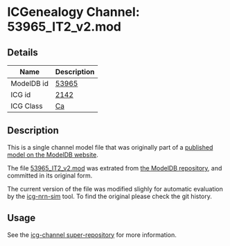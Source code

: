 # ICGenealogy Channel: 53965\_IT2\_v2.mod

## Details

Name | Description
---- | -----------
ModelDB id | [53965](http://senselab.med.yale.edu/ModelDB/ShowModel.cshtml?model=53965)
ICG id | [2142](http://icg.neurotheory.ox.ac.uk/channels/3/2142)
ICG Class | [Ca](http://icg.neurotheory.ox.ac.uk/channels/3)

## Description

This is a single channel model file that was originally part of a [published model on the ModelDB website](http://senselab.med.yale.edu/mModelDB/ShowModel.cshtml?model=53965).


The file [53965\_IT2\_v2.mod](53965_IT2_v2.mod) was extrated from [the ModelDB repository](http://senselab.med.yale.edu/ModelDB/ShowModel.cshtml?model=53965), and committed in its original form.

The current version of the file was modified slighly for automatic evaluation by the [icg-nrn-sim](https://github.com/icgenealogy/icg-nrn-sim) tool. To find the original please check the git history.


## Usage

See the [icg-channel super-repository](https://github.com/icgenealogy/icg-channels) for more information.